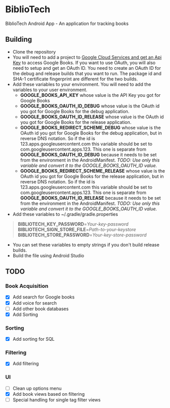 # BiblioTech

BiblioTech Android App - An application for tracking books

## Building

- Clone the repository
- You will need to add a project to [Google Cloud Services and get an Api Key](https://developers.google.com/books/docs/v1/using#APIKey) to access Google Books. If you want to use OAuth, you will also need to setup and get an OAuth ID. You need to create an OAuth ID for the debug and release builds that you want to run. The package id and SHA-1 certificate fingerprint are different for the two builds.
- Add these variables to your environment. You will need to add the variables to your user environment.
  - **GOOGLE_BOOKS_API_KEY** whose value is the API Key you got for Google Books
  - **GOOGLE_BOOKS_OAUTH_ID_DEBUG** whose value is the OAuth id you got for Google Books for the debug application.
  - **GOOGLE_BOOKS_OAUTH_ID_RELEASE** whose value is the OAuth id you got for Google Books for the release application.
  - **GOOGLE_BOOKS_REDIRECT_SCHEME_DEBUG** whose value is the OAuth id you got for Google Books for the debug application, but in reverse DNS notation. So if the id is 123.apps.googleusercontent.com this variable should be set to com.googleusercontent.apps.123. This one is separate from **GOOGLE_BOOKS_OAUTH_ID_DEBUG** because it needs to be set from the environment in the AndroidManifest. *TODO: Use only this variable and convert it to the GOOGLE_BOOKS_OAUTH_ID value.*
  - **GOOGLE_BOOKS_REDIRECT_SCHEME_RELEASE** whose value is the OAuth id you got for Google Books for the release application, but in reverse DNS notation. So if the id is 123.apps.googleusercontent.com this variable should be set to com.googleusercontent.apps.123. This one is separate from **GOOGLE_BOOKS_OAUTH_ID_RELEASE** because it needs to be set from the environment in the AndroidManifest. *TODO: Use only this variable and convert it to the GOOGLE_BOOKS_OAUTH_ID value.*
- Add these variables to ~/.gradle/gradle.properties
>**BIBLIOTECH_KEY_PASSWORD**=*Your-key-password*<br>
>**BIBLIOTECH_SIGN_STORE_FILE**=*Path-to-your-keystore*<br>
>**BIBLIOTECH_STORE_PASSWORD**=*Your-key-store-password*<br>
- You can set these variables to empty strings if you don't build release builds.
- Build the file using Android Studio

## TODO

### Book Acquisition
- [x] Add search for Google books
- [x] Add voice for search
- [ ] Add other book databases
- [x] Add Sorting

### Sorting
- [x] Add sorting for SQL

### Filtering
- [x] Add filtering

### UI
- [ ] Clean up options menu
- [x] Add book views based on filtering
- [ ] Special handling for single tag filter views
